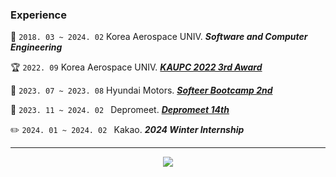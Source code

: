  ### Experience
  🏫 `2018. 03 ~ 2024. 02` Korea Aerospace UNIV. ***Software and Computer Engineering***

  🏆 `2022. 09` Korea Aerospace UNIV. [***KAUPC 2022 3rd Award***](https://kaupc2022.netlify.app/#apply)
  
  🚙 `2023. 07 ~ 2023. 08` Hyundai Motors. [***Softeer Bootcamp 2nd***](https://www.softeerbootcamp.com/)

  🎨 `2023. 11 ~ 2024. 02 ` Depromeet. [***Depromeet 14th***](https://www.depromeet.com/)

  ✏️ `2024. 01 ~ 2024. 02 ` Kakao. ***2024 Winter Internship***

---

<div align="center">

<a href="https://github.com/devxb/gitanimals">
    <img src = "https://render.gitanimals.org/farms/ddingmin"/>
</a>
  
</div>
